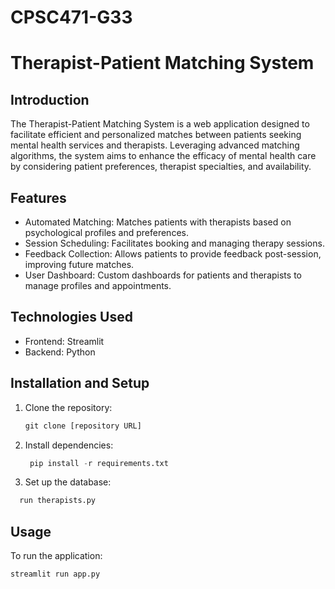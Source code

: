 # CPSC471-G33
# Therapist-Patient Matching System
## Introduction
The Therapist-Patient Matching System is a web application designed to facilitate efficient and personalized matches between patients seeking mental health services and therapists. Leveraging advanced matching algorithms, the system aims to enhance the efficacy of mental health care by considering patient preferences, therapist specialties, and availability.

## Features
- Automated Matching: Matches patients with therapists based on psychological profiles and preferences.
- Session Scheduling: Facilitates booking and managing therapy sessions.
- Feedback Collection: Allows patients to provide feedback post-session, improving future matches.
- User Dashboard: Custom dashboards for patients and therapists to manage profiles and appointments.

## Technologies Used
- Frontend: Streamlit
- Backend: Python
  
## Installation and Setup
1. Clone the repository:
   ```python
   git clone [repository URL]
   ```
2. Install dependencies:
   ```python
    pip install -r requirements.txt
   ```
3. Set up the database:
  ```python
    run therapists.py
  ```

## Usage
To run the application:
  ```python
  streamlit run app.py
```
